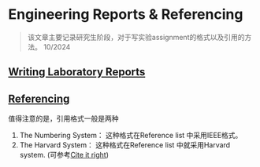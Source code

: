 # Engineering Reports & Referencing

> 该文章主要记录研究生阶段，对于写实验assignment的格式以及引用的方法。 10/2024

## [Writing Laboratory Reports](https://warwick.ac.uk/fac/sci/eng/eso/undergraduate_students/guidance/handbook/skills/sh-1-06/)

## [Referencing](https://warwick.ac.uk/fac/sci/eng/eso/undergraduate_students/guidance/handbook/skills/shb-2-04/#od)

值得注意的是，引用格式一般是两种  

1. The Numbering System： 这种格式在Reference list 中采用IEEE格式。
2. The Harvard System： 这种格式在Reference list 中就采用Harvard system. (可参考[Cite it right](https://libguides.ul.ie/citeitright))
